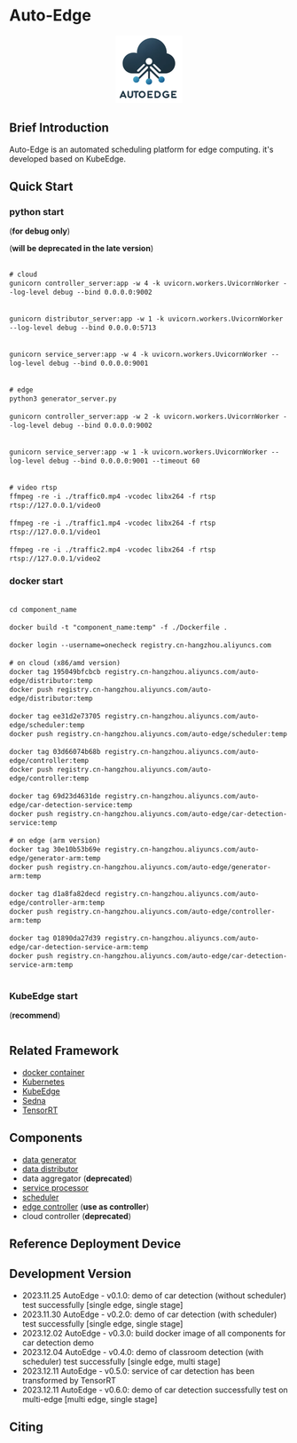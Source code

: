 # Auto-Edge

<center>
    <img src="pic/logo.png" alt="logo" width="120">
</center>

## Brief Introduction


Auto-Edge is an automated scheduling platform for edge computing. it's developed based on KubeEdge.


## Quick Start
### python start 
(**for debug only**)

(**will be deprecated in the late version**)

```shell

# cloud
gunicorn controller_server:app -w 4 -k uvicorn.workers.UvicornWorker --log-level debug --bind 0.0.0.0:9002


gunicorn distributor_server:app -w 1 -k uvicorn.workers.UvicornWorker --log-level debug --bind 0.0.0.0:5713


gunicorn service_server:app -w 4 -k uvicorn.workers.UvicornWorker --log-level debug --bind 0.0.0.0:9001


# edge
python3 generator_server.py

gunicorn controller_server:app -w 2 -k uvicorn.workers.UvicornWorker --log-level debug --bind 0.0.0.0:9002


gunicorn service_server:app -w 1 -k uvicorn.workers.UvicornWorker --log-level debug --bind 0.0.0.0:9001 --timeout 60


# video rtsp
ffmpeg -re -i ./traffic0.mp4 -vcodec libx264 -f rtsp rtsp://127.0.0.1/video0

ffmpeg -re -i ./traffic1.mp4 -vcodec libx264 -f rtsp rtsp://127.0.0.1/video1

ffmpeg -re -i ./traffic2.mp4 -vcodec libx264 -f rtsp rtsp://127.0.0.1/video2
```

### docker start
```shell

cd component_name

docker build -t "component_name:temp" -f ./Dockerfile .

docker login --username=onecheck registry.cn-hangzhou.aliyuncs.com

# on cloud (x86/amd version)
docker tag 195049bfcbcb registry.cn-hangzhou.aliyuncs.com/auto-edge/distributor:temp
docker push registry.cn-hangzhou.aliyuncs.com/auto-edge/distributor:temp

docker tag ee31d2e73705 registry.cn-hangzhou.aliyuncs.com/auto-edge/scheduler:temp
docker push registry.cn-hangzhou.aliyuncs.com/auto-edge/scheduler:temp

docker tag 03d66074b68b registry.cn-hangzhou.aliyuncs.com/auto-edge/controller:temp
docker push registry.cn-hangzhou.aliyuncs.com/auto-edge/controller:temp

docker tag 69d23d4631de registry.cn-hangzhou.aliyuncs.com/auto-edge/car-detection-service:temp
docker push registry.cn-hangzhou.aliyuncs.com/auto-edge/car-detection-service:temp

# on edge (arm version)
docker tag 30e10b53b69e registry.cn-hangzhou.aliyuncs.com/auto-edge/generator-arm:temp
docker push registry.cn-hangzhou.aliyuncs.com/auto-edge/generator-arm:temp

docker tag d1a8fa82decd registry.cn-hangzhou.aliyuncs.com/auto-edge/controller-arm:temp
docker push registry.cn-hangzhou.aliyuncs.com/auto-edge/controller-arm:temp

docker tag 01890da27d39 registry.cn-hangzhou.aliyuncs.com/auto-edge/car-detection-service-arm:temp
docker push registry.cn-hangzhou.aliyuncs.com/auto-edge/car-detection-service-arm:temp


```

### KubeEdge start 
(**recommend**)
```shell

```

## Related Framework
- [docker container](https://github.com/docker/docker-ce)
- [Kubernetes](https://github.com/kubernetes/kubernetes)
- [KubeEdge](https://github.com/kubeedge/kubeedge)
- [Sedna](https://github.com/kubeedge/sedna)
- [TensorRT](https://developer.nvidia.com/tensorrt)

## Components
- [data generator](https://github.com/zwh2119/data-generator)
- [data distributor](https://github.com/zwh2119/data-distributor)
- data aggregator (**deprecated**)
- [service processor](https://github.com/zwh2119/car-detection)
- [scheduler](https://github.com/zwh2119/application-scheduler)
- [edge controller](https://github.com/zwh2119/edge-controller) (**use as controller**)
- cloud controller (**deprecated**)

## Reference Deployment Device

## Development Version
- 2023.11.25 AutoEdge - v0.1.0: demo of car detection (without scheduler) test successfully [single edge, single stage]
- 2023.11.30 AutoEdge - v0.2.0: demo of car detection (with scheduler) test successfully [single edge, single stage]
- 2023.12.02 AutoEdge - v0.3.0: build docker image of all components for car detection demo
- 2023.12.04 AutoEdge - v0.4.0: demo of classroom detection (with scheduler) test successfully [single edge, multi stage]
- 2023.12.11 AutoEdge - v0.5.0: service of car detection has been transformed by TensorRT 
- 2023.12.11 AutoEdge - v0.6.0: demo of car detection successfully test on multi-edge [multi edge, single stage]


## Citing
